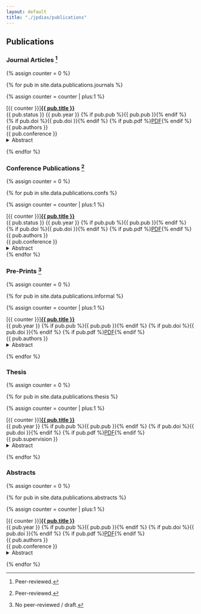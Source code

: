 ```yaml
---
layout: default
title: "./jpdias/publications"
---
```


## Publications

### Journal Articles [^1]

{% assign counter = 0 %}

{% for pub in site.data.publications.journals %}

{% assign counter = counter | plus:1 %}

<div class="pub-item">
<div class="pub-title"><span>[{{ counter }}]</span><a href="{{ pub.url }}" target="_blank"><b>{{ pub.title }}</b></a><br></div>
<div><span class="shield shield-grey"><span><i class="ri-refresh-line"></i></span>{{ pub.status }}</span>
    <span class="shield shield-blue"><span><i class="ri-calendar-event-line"></i></span>{{ pub.year }}</span>
    {% if pub.pub %}<span class="shield shield-green"><span><i class="ri-book-3-line"></i></span>{{ pub.pub }}</span>{% endif %}
    {% if pub.doi %}<span class="shield shield-yellow"><span><i class="ri-fingerprint-line"></i></span>{{ pub.doi }}</span>{% endif %}
    {% if pub.pdf %}<a href="{{ pub.pdf }}" target="_blank" class="shield shield-red"><span><i class="ri-file-pdf-line"></i></span>PDF</a>{% endif %}
    <br>
</div>
<div><i class="ri-group-line"></i> {{ pub.authors }}</div>
<div><i class="ri-book-3-line"></i> {{ pub.conference }}</div>
<div>
  <details class="description-item is-expandable">
    <summary class="description-item-title"> <i class="ri-add-circle-line"></i>  Abstract</summary>
    <div class="description-item">{{ pub.abstract }} <span><a href="/assets/bibtex/{{ pub.bibtex }}" download><i class="ri-file-download-line"></i>&nbsp;bibtex</a></span></div>
  </details>
</div>
</div>

{% endfor %}

### Conference Publications [^1]

{% assign counter = 0 %}

{% for pub in site.data.publications.confs %}

{% assign counter = counter | plus:1 %}

<div class="pub-item">
<div class="pub-title"><span>[{{ counter }}]</span><a href="{{ pub.url }}" target="_blank"><b>{{ pub.title }}</b></a><br></div>
<div><span class="shield shield-grey"><span><i class="ri-refresh-line"></i> </span>{{ pub.status }}</span>
    <span class="shield shield-blue"><span><i class="ri-calendar-event-line"></i></span>{{ pub.year }}</span>
    {% if pub.pub %}<span class="shield shield-green"><span><i class="ri-book-3-line"></i></span>{{ pub.pub }}</span>{% endif %}
    {% if pub.doi %}<span class="shield shield-yellow"><span><i class="ri-fingerprint-line"></i></span>{{ pub.doi }}</span>{% endif %}
    {% if pub.pdf %}<a href="{{ pub.pdf }}" target="_blank" class="shield shield-red"><span><i class="ri-file-pdf-line"></i></span>PDF</a>{% endif %}
    <br>
</div>
<div><i class="ri-group-line"></i> {{ pub.authors }}</div>
<div><i class="ri-book-3-line"></i> {{ pub.conference }}</div>
<div>
  <details class="description-item is-expandable">
    <summary class="description-item-title"> <i class="ri-add-circle-line"></i>  Abstract</summary>
    <div class="description-item">{{ pub.abstract }}<span><a href="/assets/bibtex/{{ pub.bibtex }}" download><i class="ri-file-download-line"></i>&nbsp;bibtex</a></span></div>
  </details>
</div>
</div>
{% endfor %}

### Pre-Prints [^2]

{% assign counter = 0 %}

{% for pub in site.data.publications.informal %}

{% assign counter = counter | plus:1 %}

<div class="pub-item">
<div class="pub-title"><span>[{{ counter }}]</span><a href="{{ pub.url }}" target="_blank"><b>{{ pub.title }}</b></a><br></div>
<div>
    <span class="shield shield-blue"><span><i class="ri-calendar-event-line"></i></span>{{ pub.year }}</span>
    {% if pub.pub %}<span class="shield shield-green"><span><i class="ri-book-3-line"></i></span>{{ pub.pub }}</span>{% endif %}
    {% if pub.doi %}<span class="shield shield-yellow"><span><i class="ri-fingerprint-line"></i></span>{{ pub.doi }}</span>{% endif %}
    {% if pub.pdf %}<a href="{{ pub.pdf }}" target="_blank" class="shield shield-red"><span><i class="ri-file-pdf-line"></i></span>PDF</a>{% endif %}
    <br>
</div>
<div><i class="ri-group-line"></i> {{ pub.authors }}</div>
<div>
  <details class="description-item is-expandable">
    <summary class="description-item-title"> <i class="ri-add-circle-line"></i>  Abstract</summary>
    <div class="description-item">{{ pub.abstract }}<span><a href="/assets/bibtex/{{ pub.bibtex }}" download><i class="ri-file-download-line"></i>&nbsp;bibtex</a></span></div>
  </details>
</div>
</div>

{% endfor %}

### Thesis

{% assign counter = 0 %}

{% for pub in site.data.publications.thesis %}

{% assign counter = counter | plus:1 %}

<div class="pub-item">
<div class="pub-title"><span>[{{ counter }}]</span><a href="{{ pub.url }}" target="_blank"><b>{{ pub.title }}</b></a><br></div>
<div>
    <span class="shield shield-blue"><span><i class="ri-calendar-event-line"></i></span>{{ pub.year }}</span>
    {% if pub.pub %}<span class="shield shield-green"><span><i class="ri-book-3-line"></i></span>{{ pub.pub }}</span>{% endif %}
    {% if pub.doi %}<span class="shield shield-yellow"><span><i class="ri-fingerprint-line"></i></span>{{ pub.doi }}</span>{% endif %}
    {% if pub.pdf %}<a href="{{ pub.pdf }}" target="_blank" class="shield shield-red"><span><i class="ri-file-pdf-line"></i></span>PDF</a>{% endif %}
    <br>
</div>
<div><i class="ri-group-line"></i> {{ pub.supervision }}</div>
<div>
  <details class="description-item is-expandable">
    <summary class="description-item-title"> <i class="ri-add-circle-line"></i>  Abstract</summary>
    <div class="description-item">{{ pub.abstract }}<span><a href="/assets/bibtex/{{ pub.bibtex }}" download><i class="ri-file-download-line"></i>&nbsp;bibtex</a></span></div>
  </details>
</div>
</div>

{% endfor %}

### Abstracts

{% assign counter = 0 %}

{% for pub in site.data.publications.abstracts %}

{% assign counter = counter | plus:1 %}

<div class="pub-item">
<div class="pub-title"><span>[{{ counter }}]</span><a href="{{ pub.url }}" target="_blank"><b>{{ pub.title }}</b></a><br></div>
<div>
    <span class="shield shield-blue"><span><i class="ri-calendar-event-line"></i></span>{{ pub.year }}</span>
    {% if pub.pub %}<span class="shield shield-green"><span><i class="ri-book-3-line"></i></span>{{ pub.pub }}</span>{% endif %}
    {% if pub.doi %}<span class="shield shield-yellow"><span><i class="ri-fingerprint-line"></i></span>{{ pub.doi }}</span>{% endif %}
    {% if pub.pdf %}<a href="{{ pub.pdf }}" target="_blank" class="shield shield-red"><span><i class="ri-file-pdf-line"></i></span>PDF</a>{% endif %}
    <br>
</div>
<div><i class="ri-group-line"></i> {{ pub.authors }}</div>
<div><i class="ri-book-3-line"></i> {{ pub.conference }}</div>
<div>
  <details class="description-item is-expandable">
    <summary class="description-item-title"> <i class="ri-add-circle-line"></i>  Abstract</summary>
    <div class="description-item">{{ pub.abstract }}<span><a href="/assets/bibtex/{{ pub.bibtex }}" download><i class="ri-file-download-line"></i>&nbsp;bibtex</a></span></div>
  </details>
</div>
</div>

{% endfor %}

[^1]: Peer-reviewed.
[^2]: No peer-reviewed / draft.